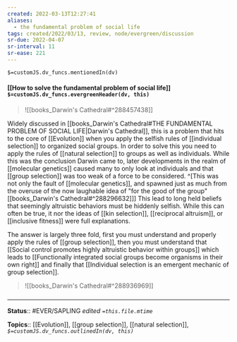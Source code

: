 ```yaml
---
created: 2022-03-13T12:27:41 
aliases:
  - the fundamental problem of social life
tags: created/2022/03/13, review, node/evergreen/discussion
sr-due: 2022-04-07
sr-interval: 11
sr-ease: 221
---
```

`$=customJS.dv_funcs.mentionedIn(dv)`

#### [[How to solve the fundamental problem of social life]] `$=customJS.dv_funcs.evergreenHeader(dv, this)`

> ![[books_Darwin's Cathedral#^288457438]]

Widely discussed in [[books_Darwin's Cathedral#THE FUNDAMENTAL PROBLEM OF SOCIAL LIFE|Darwin's Cathedral]], this is a problem that hits to the core of [[Evolution]] when you apply the selfish rules of [[individual selection]] to organized social groups.
In order to solve this you need to apply the rules of [[natural selection]] to groups as well as individuals.
While this was the conclusion Darwin came to, 
later developments in the realm of [[molecular genetics]] caused many to only look at individuals and that [[group selection]] was too weak of a force to be considered.
^[This was not only the fault of [[molecular genetics]], and spawned just as much from the overuse of the now laughable idea of "for the good of the group" [[books_Darwin's Cathedral#^288296632]]]
This lead to long held beliefs that seemingly altruistic behaviors must be hiddenly selfish.
While this can often be true, it nor the ideas of [[kin selection]], [[reciprocal altruism]], or [[inclusive fitness]] were full explanations.

The answer is largely three fold, 
first you must understand and properly apply the rules of [[group selection]],
then you must understand that
[[Social control promotes highly altruistic behavior within groups]]
which leads to
[[Functionally integrated social groups become organisms in their own right]]
and finally that
[[Individual selection is an emergent mechanic of group selection]].

> ![[books_Darwin's Cathedral#^288936969]]

### <hr class="footnote"/>

**Status**:: #EVER/SAPLING 
*edited `=this.file.mtime`*

**Topics**:: [[Evolution]], [[group selection]], [[natural selection]], 
*`$=customJS.dv_funcs.outlinedIn(dv, this)`*
